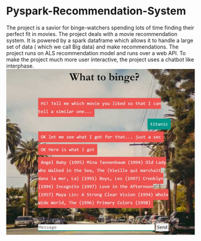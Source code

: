 # Pyspark-Recommendation-System

The project is a savior for binge-watchers spending lots of time finding their perfect fit in movies. The project deals with a movie recommendation system. It is powered by a spark dataframe which allows it to handle a large set of data ( which we call Big data) and make recommendations. 
The project runs on ALS recommendation model and runs over a web API. To make the project much more user interactive, the project uses a chatbot like interphase.
![Interphase_image](/git_img/img1.jpg)
